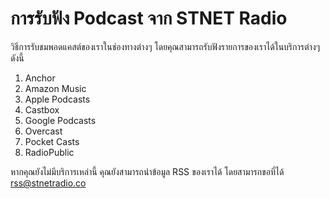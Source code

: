 # การรับฟัง Podcast จาก STNET Radio

วิธีการรับชมพอดแคสต์ของเราในช่องทางต่างๆ โดยคุณสามารถรับฟังรายการของเราได้ในบริการต่างๆ ดังนี้

1. Anchor
2. Amazon Music
3. Apple Podcasts
4. Castbox
5. Google Podcasts
6. Overcast
7. Pocket Casts
8. RadioPublic

หากคุณยังไม่มีบริการเหล่านี้ คุณยังสามารถนำข้อมูล RSS ของเราได้ โดยสามารถขอที่ได้ [rss@stnetradio.co](mailto://rss@stnetradio.co)